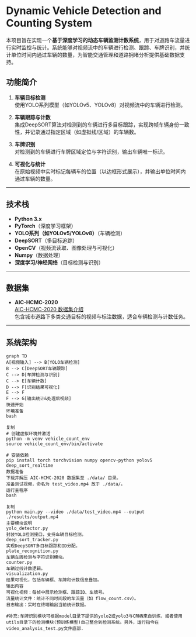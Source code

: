 # Dynamic Vehicle Detection and Counting System

本项目旨在实现一个**基于深度学习的动态车辆监测计数系统**，用于对道路车流量进行实时监控与统计。系统能够对视频流中的车辆进行检测、跟踪、车牌识别，并统计单位时间内通过车辆的数量，为智能交通管理和道路拥堵分析提供基础数据支持。

## 功能简介

1. **车辆目标检测**  
   使用YOLO系列模型（如YOLOv5、YOLOv8）对视频流中的车辆进行检测。

2. **车辆跟踪与计数**  
   集成DeepSORT算法对检测到的车辆进行多目标跟踪，实现跨帧车辆身份一致性，并记录通过指定区域（如虚拟线/区域）的车辆数。

3. **车牌识别**  
   对检测到的车辆进行车牌区域定位与字符识别，输出车辆唯一标识。

4. **可视化与统计**  
   在原始视频中实时标记每辆车的位置（以边框形式展示），并输出单位时间内通过车辆的数量。

---

## 技术栈

- **Python 3.x**
- **PyTorch**（深度学习框架）
- **YOLO系列（如YOLOv5/YOLOv8）**（车辆检测）
- **DeepSORT**（多目标追踪）
- **OpenCV**（视频流读取、图像处理与可视化）
- **Numpy**（数据处理）
- **深度学习/神经网络**（目标检测与识别）

---

## 数据集

- **AIC-HCMC-2020**  
  [AIC-HCMC-2020 数据集介绍](https://www.aicitychallenge.org/2020-data-set/)  
  包含城市道路下多类交通目标的视频与标注数据，适合车辆检测与计数任务。

---

## 系统架构

```mermaid
graph TD
A[视频输入] --> B[YOLO车辆检测]
B --> C[DeepSORT车辆跟踪]
C --> D[车牌检测与识别]
C --> E[车辆计数]
D --> F[识别结果可视化]
E --> F
F --> G[输出统计&处理后视频]
快速开始
环境准备
bash

复制
# 创建虚拟环境并激活
python -m venv vehicle_count_env
source vehicle_count_env/bin/activate

# 安装依赖
pip install torch torchvision numpy opencv-python yolov5 deep_sort_realtime
数据准备
下载并解压 AIC-HCMC-2020 数据集至 ./data/ 目录。
准备测试视频，命名为 test_video.mp4 放于 ./data/。
运行主程序
bash

复制
python main.py --video ./data/test_video.mp4 --output ./results/output.mp4
主要模块说明
yolo_detector.py
封装YOLO检测接口，支持车辆目标检测。
deep_sort_tracker.py
实现DeepSORT多目标跟踪和ID分配。
plate_recognition.py
车辆车牌检测与字符识别模块。
counter.py
车辆过线计数逻辑。
visualization.py
结果可视化，包括车辆框、车牌和计数信息叠加。
输出内容
可视化视频：每帧中展示检测框、跟踪ID、车牌号。
流量统计文件：统计不同时间段的车流量（如 flow_count.csv）。
日志输出：实时在终端输出当前统计数据。

#补充:车牌识别模块可根据model目录下提供的yolo2或yolo3与CRNN来自训练，或者使用utils目录下的检测模块(预训练模型)自己整合到检测系统。另外，运行指令在video_analysis_test.py文件底部.
